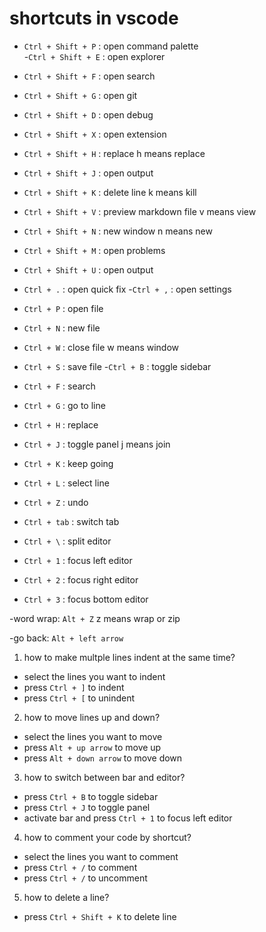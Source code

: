 # shortcuts in vscode
- `Ctrl + Shift + P` : open command palette   
-`Ctrl + Shift + E` : open explorer 
- `Ctrl + Shift + F` : open search
- `Ctrl + Shift + G` : open git
- `Ctrl + Shift + D` : open debug
- `Ctrl + Shift + X` : open extension
- `Ctrl + Shift + H` : replace  h means replace
- `Ctrl + Shift + J` : open output
- `Ctrl + Shift + K` : delete line   k means kill
- `Ctrl + Shift + V` : preview markdown file  v means view
- `Ctrl + Shift + N` : new window   n means new
- `Ctrl + Shift + M` : open problems
- `Ctrl + Shift + U` : open output

- `Ctrl + .` : open quick fix
-`Ctrl + ,` : open settings


- `Ctrl + P` : open file
- `Ctrl + N` : new file
- `Ctrl + W` : close file  w means window
- `Ctrl + S` : save file
-`Ctrl + B` : toggle sidebar
- `Ctrl + F` : search
- `Ctrl + G` : go to line
- `Ctrl + H` : replace
- `Ctrl + J` : toggle panel  j means join
- `Ctrl + K` : keep going
- `Ctrl + L` : select line 
- `Ctrl + Z` : undo
- `Ctrl + tab` : switch tab
- `Ctrl + \` : split editor
- `Ctrl + 1` : focus left editor
- `Ctrl + 2` : focus right editor
- `Ctrl + 3` : focus bottom editor




-word wrap: `Alt + Z` z means wrap or zip

-go back: `Alt + left arrow`






1. how to make multple lines indent at the same time?
- select the lines you want to indent
- press `Ctrl + ]` to indent
- press `Ctrl + [` to unindent
2. how to move lines up and down?
- select the lines you want to move
- press `Alt + up arrow` to move up
- press `Alt + down arrow` to move down
3. how to switch between bar and editor?
- press `Ctrl + B` to toggle sidebar
- press `Ctrl + J` to toggle panel
- activate bar and press `Ctrl + 1` to focus left editor
4. how to comment your code by shortcut?
- select the lines you want to comment
- press `Ctrl + /` to comment
- press `Ctrl + /` to uncomment
5. how to delete a line?
- press `Ctrl + Shift + K` to delete line